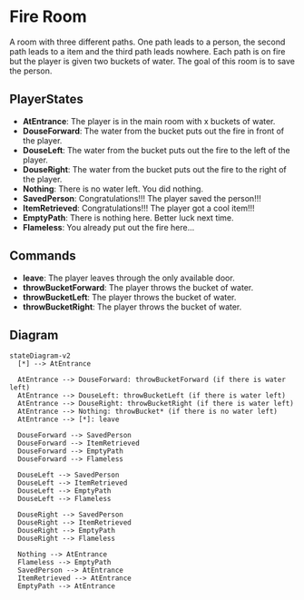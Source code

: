 # Fire Room

A room with three different paths.
One path leads to a person, the second path leads to a item and the third path leads nowhere.
Each path is on fire but the player is given two buckets of water.
The goal of this room is to save the person.

## PlayerStates

- **AtEntrance**: The player is in the main room with x buckets of water.
- **DouseForward**: The water from the bucket puts out the fire in front of the player.
- **DouseLeft**: The water from the bucket puts out the fire to the left of the player.
- **DouseRight**: The water from the bucket puts out the fire to the right of the player.
- **Nothing**: There is no water left. You did nothing.
- **SavedPerson**: Congratulations!!! The player saved the person!!!
- **ItemRetrieved**: Congratulations!!! The player got a cool item!!!
- **EmptyPath**: There is nothing here. Better luck next time.
- **Flameless**: You already put out the fire here...

## Commands

- **leave**: The player leaves through the only available door.
- **throwBucketForward**: The player throws the bucket of water.
- **throwBucketLeft**: The player throws the bucket of water.
- **throwBucketRight**: The player throws the bucket of water.

## Diagram

```mermaid
stateDiagram-v2
  [*] --> AtEntrance

  AtEntrance --> DouseForward: throwBucketForward (if there is water left)
  AtEntrance --> DouseLeft: throwBucketLeft (if there is water left)
  AtEntrance --> DouseRight: throwBucketRight (if there is water left)
  AtEntrance --> Nothing: throwBucket* (if there is no water left)
  AtEntrance --> [*]: leave

  DouseForward --> SavedPerson
  DouseForward --> ItemRetrieved
  DouseForward --> EmptyPath
  DouseForward --> Flameless

  DouseLeft --> SavedPerson
  DouseLeft --> ItemRetrieved
  DouseLeft --> EmptyPath
  DouseLeft --> Flameless

  DouseRight --> SavedPerson
  DouseRight --> ItemRetrieved
  DouseRight --> EmptyPath
  DouseRight --> Flameless

  Nothing --> AtEntrance
  Flameless --> EmptyPath
  SavedPerson --> AtEntrance
  ItemRetrieved --> AtEntrance
  EmptyPath --> AtEntrance
```
